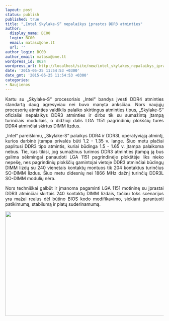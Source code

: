 ```yaml
---
layout: post
status: publish
published: true
title: "„Intel Skylake-S“ nepalaikys įprastos DDR3 atminties"
author:
  display_name: BC00
  login: BC00
  email: matasx@one.lt
  url: ''
author_login: BC00
author_email: matasx@one.lt
wordpress_id: 8624
wordpress_url: http://localhost/site/new/intel_skylakes_nepalaikys_iprastos_ddr3_atminties/
date: '2015-05-25 11:54:53 +0300'
date_gmt: '2015-05-25 11:54:53 +0300'
categories:
- Naujienos
---
```

<p style="text-align: justify;">
	Kartu su &bdquo;Skylake-S&ldquo; procesoriais &bdquo;Intel&ldquo; bandys įvesti DDR4 atminties standartą daug agresyviau nei buvo manyta anksčiau. Nors naujųjų procesorių atminties valdiklis palaiko skirtingus atminties tipus, &bdquo;Skylake-S&ldquo; oficialiai nepalaikys DDR3 atminties ir dirbs tik su sumažintą įtampą turinčiais moduliais, o didžioji dalis LGA 1151 pagrindinių plok&scaron;čių turės DDR4 atminčiai skirtus DIMM lizdus.</p>
<p style="text-align: justify;">
	&bdquo;Intel&ldquo; parei&scaron;kimu, &bdquo;Skylake-S&ldquo; palaikys DDR4 ir DDR3L operatyviąją atmintį, kurios darbinė įtampa privalės būti 1.2 - 1.35 v. lange. &Scaron;iuo metu plačiai paplitusi DDR3 tipo atmintis, kuriai būdinga 1.5 - 1.65 v. įtampa palaikoma nebus. Tie, kas tikisi, jog sumažinus turimos DDR3 atminties įtampą ją bus galima sėkmingai panaudoti LGA 1151 pagrindinėje plok&scaron;tėje liks nieko nepe&scaron;ę, nes pagrindinių plok&scaron;čių gamintojai vietoje DDR3 atminčiai būdingų DIMM lizdų su 240 vienetais kontaktų montuos tik 204 kontaktus turinčius SO-DIMM lizdus. &Scaron;iuo metu didesnių nei 1866 MHz dažnį turinčių DDR3L SO-DIMM modulių nėra.</p>
<p style="text-align: justify;">
	Nors techni&scaron;kai galbūt ir įmanoma pagaminti LGA 1151 motininę su įprastai DDR3 atminčiai skirtais 240 kontaktų DIMM lizdais, tačiau toks scenarijus yra mažai realus dėl būtino BIOS kodo modifikavimo, siekiant garantuoti patikimumą, stabilumą ir platų suderinamumą.</p>
<p>
	<img alt="" src="http://technews.lt/userfiles/samsung_64gb_tsv_ddr4_dram_module.jpg" style="width: 520px; height: 333px;" /></p>
